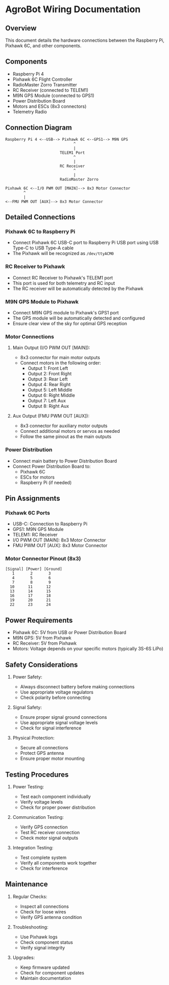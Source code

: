 # AgroBot Wiring Documentation

## Overview
This document details the hardware connections between the Raspberry Pi, Pixhawk 6C, and other components.

## Components
- Raspberry Pi 4
- Pixhawk 6C Flight Controller
- RadioMaster Zorro Transmitter
- RC Receiver (connected to TELEM1)
- M9N GPS Module (connected to GPS1)
- Power Distribution Board
- Motors and ESCs (8x3 connectors)
- Telemetry Radio

## Connection Diagram
```
Raspberry Pi 4 <--USB--> Pixhawk 6C <--GPS1--> M9N GPS
                              ^
                              |
                        TELEM1 Port
                              ^
                              |
                        RC Receiver
                              ^
                              |
                        RadioMaster Zorro

Pixhawk 6C <--I/O PWM OUT [MAIN]--> 8x3 Motor Connector
        ^
        |
<--FMU PWM OUT [AUX]--> 8x3 Motor Connector
```

## Detailed Connections

### Pixhawk 6C to Raspberry Pi
- Connect Pixhawk 6C USB-C port to Raspberry Pi USB port using USB Type-C to USB Type-A cable
- The Pixhawk will be recognized as `/dev/ttyACM0`

### RC Receiver to Pixhawk
- Connect RC Receiver to Pixhawk's TELEM1 port
- This port is used for both telemetry and RC input
- The RC receiver will be automatically detected by the Pixhawk

### M9N GPS Module to Pixhawk
- Connect M9N GPS module to Pixhawk's GPS1 port
- The GPS module will be automatically detected and configured
- Ensure clear view of the sky for optimal GPS reception

### Motor Connections
1. Main Output (I/O PWM OUT [MAIN]):
   - 8x3 connector for main motor outputs
   - Connect motors in the following order:
     - Output 1: Front Left
     - Output 2: Front Right
     - Output 3: Rear Left
     - Output 4: Rear Right
     - Output 5: Left Middle
     - Output 6: Right Middle
     - Output 7: Left Aux
     - Output 8: Right Aux

2. Aux Output (FMU PWM OUT [AUX]):
   - 8x3 connector for auxiliary motor outputs
   - Connect additional motors or servos as needed
   - Follow the same pinout as the main outputs

### Power Distribution
- Connect main battery to Power Distribution Board
- Connect Power Distribution Board to:
  - Pixhawk 6C
  - ESCs for motors
  - Raspberry Pi (if needed)

## Pin Assignments

### Pixhawk 6C Ports
- USB-C: Connection to Raspberry Pi
- GPS1: M9N GPS Module
- TELEM1: RC Receiver
- I/O PWM OUT [MAIN]: 8x3 Motor Connector
- FMU PWM OUT [AUX]: 8x3 Motor Connector

### Motor Connector Pinout (8x3)
```
[Signal] [Power] [Ground]
   1       2       3
   4       5       6
   7       8       9
  10      11      12
  13      14      15
  16      17      18
  19      20      21
  22      23      24
```

## Power Requirements
- Pixhawk 6C: 5V from USB or Power Distribution Board
- M9N GPS: 5V from Pixhawk
- RC Receiver: 5V from Pixhawk
- Motors: Voltage depends on your specific motors (typically 3S-6S LiPo)

## Safety Considerations
1. Power Safety:
   - Always disconnect battery before making connections
   - Use appropriate voltage regulators
   - Check polarity before connecting

2. Signal Safety:
   - Ensure proper signal ground connections
   - Use appropriate signal voltage levels
   - Check for signal interference

3. Physical Protection:
   - Secure all connections
   - Protect GPS antenna
   - Ensure proper motor mounting

## Testing Procedures
1. Power Testing:
   - Test each component individually
   - Verify voltage levels
   - Check for proper power distribution

2. Communication Testing:
   - Verify GPS connection
   - Test RC receiver connection
   - Check motor signal outputs

3. Integration Testing:
   - Test complete system
   - Verify all components work together
   - Check for interference

## Maintenance
1. Regular Checks:
   - Inspect all connections
   - Check for loose wires
   - Verify GPS antenna condition

2. Troubleshooting:
   - Use Pixhawk logs
   - Check component status
   - Verify signal integrity

3. Upgrades:
   - Keep firmware updated
   - Check for component updates
   - Maintain documentation
